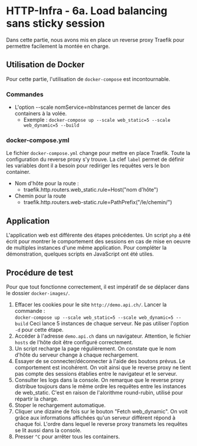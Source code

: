 # HTTP-Infra - 6a. Load balancing sans sticky session
Dans cette partie, nous avons mis en place un reverse proxy Traefik pour permettre facilement la montée en charge.

## Utilisation de Docker

Pour cette partie, l'utilisation de `docker-compose` est incontournable.

### Commandes
- L'option --scale nomService=nbInstances permet de lancer des containers à la volée.
    - Exemple : `docker-compose up --scale web_static=5 --scale web_dynamic=5 --build`
    
### docker-compose.yml
Le fichier `docker-compose.yml` change pour mettre en place Traefik. Toute la configuration du reverse proxy s'y trouve. La clef `label` permet de définir les variables dont il a besoin pour rediriger les requêtes vers le bon container.
- Nom d'hôte pour la route :
    - traefik.http.routers.web_static.rule=Host("nom d'hôte")
- Chemin pour la route
    - traefik.http.routers.web-static.rule=PathPrefix("/le/chemin/")

## Application

L'application web est différente des étapes précédentes. Un script `php` a été écrit pour montrer le comportement des sessions en cas de mise en oeuvre de multiples instances d'une même application. Pour compléter la démonstration, quelques scripts en JavaScript ont été utiles.
## Procédure de test
Pour que tout fonctionne correctement, il est impératif de se déplacer dans le dossier `docker-images/`.
1. Effacer les cookies pour le site `http://demo.api.ch/`. Lancer la commande :  
`docker-compose up --scale web_static=5 --scale web_dynamic=5 --build`
Ceci lance 5 instances de chaque serveur. Ne pas utiliser l'option `-d` pour cette étape.
2. Accéder à l'adresse `demo.api.ch` dans un navigateur. Attention, le fichier `hosts` de l'hôte doit être configuré correctement.
3. Un script recharge la page régulièrement. On constate que le nom d'hôte du serveur change à chaque rechargement. 
4. Essayer de se connecter/déconnecter à l'aide des boutons prévus. Le comportement est incohérent. On voit ainsi que le reverse proxy ne tient pas compte des sessions établies entre le navigateur et le serveur.
5. Consulter les logs dans la console. On remarque que le reverse proxy distribue toujours dans le même ordre les requêtes entre les instances de web_static. C'est en raison de l'alorithme round-rubin, utilisé pour répartir la charge.
6. Stoper le rechargement automatique.
7. Cliquer une dizaine de fois sur le bouton "Fetch web_dynamic". On voit grâce aux informations affichées qu'un serveur différent répond à chaque foi. L'ordre dans lequel le reverse proxy transmets les requêtes se lit aussi dans la console.
8. Presser `^C` pour arrêter tous les containers.
